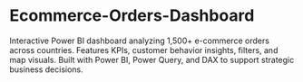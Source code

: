 # Ecommerce-Orders-Dashboard
Interactive Power BI dashboard analyzing 1,500+ e-commerce orders across countries. Features KPIs, customer behavior insights, filters, and map visuals. Built with Power BI, Power Query, and DAX to support strategic business decisions.
